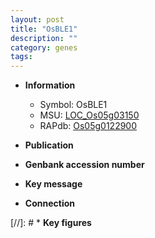 ```yaml
---
layout: post
title: "OsBLE1"
description: ""
category: genes
tags: 
---
```


* **Information**  
    + Symbol: OsBLE1  
    + MSU: [LOC_Os05g03150](http://rice.uga.edu/cgi-bin/ORF_infopage.cgi?orf=LOC_Os05g03150)  
    + RAPdb: [Os05g0122900](http://rapdb.dna.affrc.go.jp/viewer/gbrowse_details/irgsp1?name=Os05g0122900)  

* **Publication**  

* **Genbank accession number**  

* **Key message**  

* **Connection**  

[//]: # * **Key figures**  


